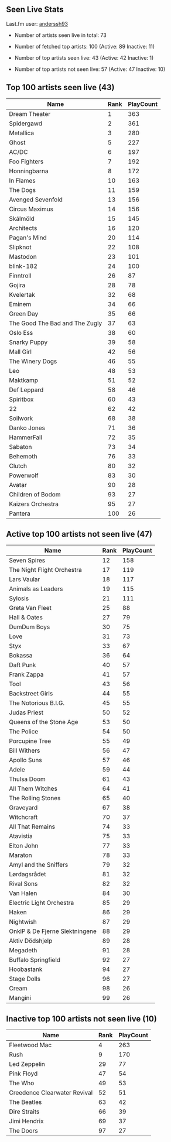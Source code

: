 ## Seen Live Stats

Last.fm user: [anderssh93](https://www.last.fm/user/anderssh93)

- Number of artists seen live in total: 73

- Number of fetched top artists: 100 (Active: 89 Inactive: 11)

- Number of top artists seen live: 43 (Active: 42 Inactive: 1)

- Number of top artists not seen live: 57 (Active: 47 Inactive: 10)

## Top 100 artists seen live (43)

Name                           | Rank | PlayCount
------------------------------ | ---- | ---------
Dream Theater                  | 1    | 363      
Spidergawd                     | 2    | 361      
Metallica                      | 3    | 280      
Ghost                          | 5    | 227      
AC/DC                          | 6    | 197      
Foo Fighters                   | 7    | 192      
Honningbarna                   | 8    | 172      
In Flames                      | 10   | 163      
The Dogs                       | 11   | 159      
Avenged Sevenfold              | 13   | 156      
Circus Maximus                 | 14   | 156      
Skálmöld                       | 15   | 145      
Architects                     | 16   | 120      
Pagan's Mind                   | 20   | 114      
Slipknot                       | 22   | 108      
Mastodon                       | 23   | 101      
blink-182                      | 24   | 100      
Finntroll                      | 26   | 87       
Gojira                         | 28   | 78       
Kvelertak                      | 32   | 68       
Eminem                         | 34   | 66       
Green Day                      | 35   | 66       
The Good The Bad and The Zugly | 37   | 63       
Oslo Ess                       | 38   | 60       
Snarky Puppy                   | 39   | 58       
Mall Girl                      | 42   | 56       
The Winery Dogs                | 46   | 55       
Leo                            | 48   | 53       
Maktkamp                       | 51   | 52       
Def Leppard                    | 58   | 46       
Spiritbox                      | 60   | 43       
22                             | 62   | 42       
Soilwork                       | 68   | 38       
Danko Jones                    | 71   | 36       
HammerFall                     | 72   | 35       
Sabaton                        | 73   | 34       
Behemoth                       | 76   | 33       
Clutch                         | 80   | 32       
Powerwolf                      | 83   | 30       
Avatar                         | 90   | 28       
Children of Bodom              | 93   | 27       
Kaizers Orchestra              | 95   | 27       
Pantera                        | 100  | 26       

## Active top 100 artists not seen live (47)

Name                           | Rank | PlayCount
------------------------------ | ---- | ---------
Seven Spires                   | 12   | 158      
The Night Flight Orchestra     | 17   | 119      
Lars Vaular                    | 18   | 117      
Animals as Leaders             | 19   | 115      
Sylosis                        | 21   | 111      
Greta Van Fleet                | 25   | 88       
Hall & Oates                   | 27   | 79       
DumDum Boys                    | 30   | 75       
Love                           | 31   | 73       
Styx                           | 33   | 67       
Bokassa                        | 36   | 64       
Daft Punk                      | 40   | 57       
Frank Zappa                    | 41   | 57       
Tool                           | 43   | 56       
Backstreet Girls               | 44   | 55       
The Notorious B.I.G.           | 45   | 55       
Judas Priest                   | 50   | 52       
Queens of the Stone Age        | 53   | 50       
The Police                     | 54   | 50       
Porcupine Tree                 | 55   | 49       
Bill Withers                   | 56   | 47       
Apollo Suns                    | 57   | 46       
Adele                          | 59   | 44       
Thulsa Doom                    | 61   | 43       
All Them Witches               | 64   | 41       
The Rolling Stones             | 65   | 40       
Graveyard                      | 67   | 38       
Witchcraft                     | 70   | 37       
All That Remains               | 74   | 33       
Atavistia                      | 75   | 33       
Elton John                     | 77   | 33       
Maraton                        | 78   | 33       
Amyl and the Sniffers          | 79   | 32       
Lørdagsrådet                   | 81   | 32       
Rival Sons                     | 82   | 32       
Van Halen                      | 84   | 30       
Electric Light Orchestra       | 85   | 29       
Haken                          | 86   | 29       
Nightwish                      | 87   | 29       
OnklP & De Fjerne Slektningene | 88   | 29       
Aktiv Dödshjelp                | 89   | 28       
Megadeth                       | 91   | 28       
Buffalo Springfield            | 92   | 27       
Hoobastank                     | 94   | 27       
Stage Dolls                    | 96   | 27       
Cream                          | 98   | 26       
Mangini                        | 99   | 26       

## Inactive top 100 artists not seen live (10)

Name                         | Rank | PlayCount
---------------------------- | ---- | ---------
Fleetwood Mac                | 4    | 263      
Rush                         | 9    | 170      
Led Zeppelin                 | 29   | 77       
Pink Floyd                   | 47   | 54       
The Who                      | 49   | 53       
Creedence Clearwater Revival | 52   | 51       
The Beatles                  | 63   | 42       
Dire Straits                 | 66   | 39       
Jimi Hendrix                 | 69   | 37       
The Doors                    | 97   | 27       
